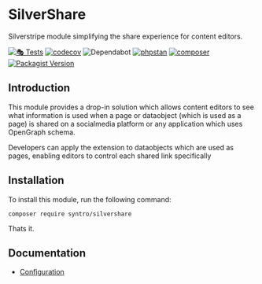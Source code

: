 # SilverShare
Silverstripe module simplifying the share experience for content editors.

[![🎭 Tests](https://github.com/syntro-opensource/silvershare/workflows/%F0%9F%8E%AD%20Tests/badge.svg)](https://github.com/syntro-opensource/silvershare/actions?query=workflow%3A%22%F0%9F%8E%AD+Tests%22+branch%3A%22master%22)
[![codecov](https://codecov.io/gh/syntro-opensource/silvershare/branch/master/graph/badge.svg)](https://codecov.io/gh/syntro-opensource/silvershare)
![Dependabot](https://img.shields.io/badge/dependabot-active-brightgreen?logo=dependabot)
[![phpstan](https://img.shields.io/badge/PHPStan-enabled-success)](https://github.com/phpstan/phpstan)
[![composer](https://img.shields.io/packagist/dt/syntro/silvershare?color=success&logo=composer)](https://packagist.org/packages/syntro/silvershare)
[![Packagist Version](https://img.shields.io/packagist/v/syntro/silvershare?label=stable&logo=composer)](https://packagist.org/packages/syntro/silvershare)



## Introduction
This module provides a drop-in solution which allows content editors to see what
information is used when a page or dataobject (which is used as a page) is
shared on a socialmedia platform or any application which uses OpenGraph schema.

Developers can apply the extension to dataobjects which are used as pages, enabling
editors to control each shared link specifically

## Installation

To install this module, run the following command:
```
composer require syntro/silvershare
```
Thats it.


## Documentation
* [Configuration](docs/en/01_Configuration.md)
